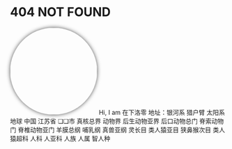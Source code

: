 # 404 NOT FOUND

<img src='//cdn.sep.cc/avatar/02c55aff592f8a151ec83b3051892d2b?s=200' width=200 style='border-radius:50%; box-shadow: 0px 0px 10px rgb(82 82 82)'>  
Hi, I am 在下洛零  
地址：银河系 猎户臂 太阳系 地球 中国 江苏省 ❏❏市  
真核总界 动物界 后生动物亚界 后口动物总门 脊索动物门 脊椎动物亚门 羊膜总纲   
哺乳纲 真兽亚纲 灵长目 类人猿亚目 狭鼻猴次目 类人猿超科 人科 人亚科 人族 人属 智人种  
